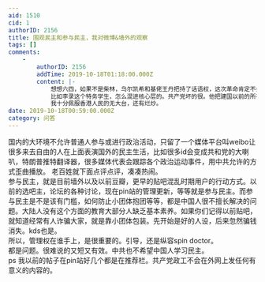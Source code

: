 ```yaml
---
aid: 1510
cid: 1
authorID: 2156
title: 围观民主和参与民主，我对微博&墙外的观察
tags: []
comments:
    -
        authorID: 2156
        addTime: 2019-10-18T01:18:00.000Z
        content: |-
            想想六四，如果不是柴林，乌尔凯希和基佬王丹把持了话语权，这次革命肯定不会是那样结束的。  
            比如李录这个特务学生，怎么混进核心层的。共产党坏的很。他把建国以前的所有学生斗争经验都保存下来了。  
            我十分佩服香港人民的无大台，还有烂炒。
date: 2019-10-18T00:59:00.000Z
category: 问答
---
```


国内的大环境不允许普通人参与或进行政治活动，只留了一个媒体平台叫weibo让很多来去自由的人在上面表演国外的民主生活，比如很多id会变成共和党的大喇叭，特朗普推特翻译器，很多媒体代表会跟踪各个政治运动事件，用中共允许的方式歪曲播放。 老百姓就下面点评点评，凑凑热闹。  
参与民主，就是目前墙外以及以前豆瓣，更早的贴吧混乱时期用户的行动方式。以前的选吧主，论坛的各种讨论，现在pin站的管理更新，等等就是参与民主。而参与民主是不是该有门槛，如何防止小团体抱团等等，都是中国人很不擅长解决的问题。大陆人没有这个方面的教育大部分人缺乏基本素养。如果你们记得以前贴吧，就知道经常有人诈骗大家，就是靠小团体包装。先开始是好的人设，后来忽然骗钱消失。kds也是。  
所以，管理权在谁手上，是很重要的。引导，还是纵容spin doctor。  
都是问题。很难说的又短又有效。中共也不希望中国人学习民主。  
ps 我以前的帖子在pin站好几个都是在推荐栏。共产党政工不会在外网上发任何有意义的内容的。
